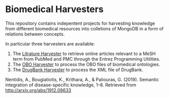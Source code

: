 # Biomedical Harvesters
This repository contains indepentent projects for harvesting knowledge from different biomedical resources into colletions of MongoDB in a form of relations between concepts.

In particular three harvesters are available:
1. The [Litrature Harvester](https://github.com/tasosnent/BiomedicalHarvesters/tree/master/HarvestEntrez) to retrieve online articles relevant to a MeSH term from PubMed and PMC through the Entrez Programming Utilities. 
2. The [OBO Harvester](https://github.com/tasosnent/BiomedicalHarvesters/tree/master/HarvestOBO) to process the OBO files of biomedical ontologies.
3. The [DrugBank Harvester](https://github.com/tasosnent/BiomedicalHarvesters/tree/master/HarvestDrugBank) to process the XML file of DrugBank. 

Nentidis, A., Bougiatiotis, K., Krithara, A., & Paliouras, G. (2019). Semantic integration of disease-specific knowledge, 1–8. Retrieved from http://arxiv.org/abs/1912.08633
